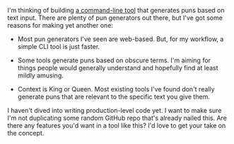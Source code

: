 I'm thinking of building [a command-line tool](https://github.com/8ta4/pun) that generates puns based on text input. There are plenty of pun generators out there, but I've got some reasons for making yet another one:

- Most pun generators I've seen are web-based. But, for my workflow, a simple CLI tool is just faster.

- Some tools generate puns based on obscure terms. I'm aiming for things people would generally understand and hopefully find at least mildly amusing.

- Context is King or Queen. Most existing tools I've found don't really generate puns that are relevant to the specific text you give them.

I haven't dived into writing production-level code yet. I want to make sure I'm not duplicating some random GitHub repo that's already nailed this. Are there any features you'd want in a tool like this? I'd love to get your take on the concept.

